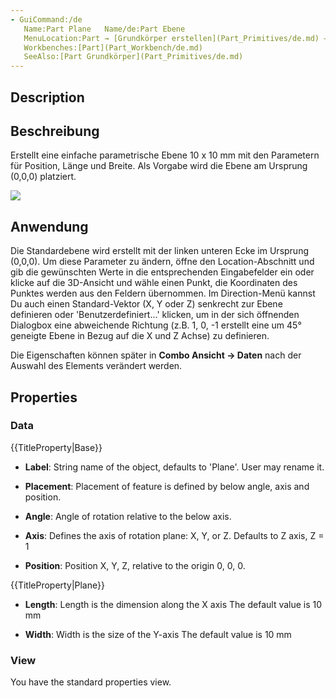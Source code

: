 ```yaml
---
- GuiCommand:/de
   Name:Part Plane   Name/de:Part Ebene
   MenuLocation:Part → [Grundkörper erstellen](Part_Primitives/de.md) → Ebene
   Workbenches:[Part](Part_Workbench/de.md)
   SeeAlso:[Part Grundkörper](Part_Primitives/de.md)
---
```



</div>

## Description


<div class="mw-translate-fuzzy">

## Beschreibung

Erstellt eine einfache parametrische Ebene 10 x 10 mm mit den Parametern für Position, Länge und Breite. Als Vorgabe wird die Ebene am Ursprung (0,0,0) platziert.


</div>

![](images/PartPlane.png )

## Anwendung

Die Standardebene wird erstellt mit der linken unteren Ecke im Ursprung (0,0,0). Um diese Parameter zu ändern, öffne den Location-Abschnitt und gib die gewünschten Werte in die entsprechenden Eingabefelder ein oder klicke auf die 3D-Ansicht und wähle einen Punkt, die Koordinaten des Punktes werden aus den Feldern übernommen. Im Direction-Menü kannst Du auch einen Standard-Vektor (X, Y oder Z) senkrecht zur Ebene definieren oder \'Benutzerdefiniert\...\' klicken, um in der sich öffnenden Dialogbox eine abweichende Richtung (z.B. 1, 0, -1 erstellt eine um 45° geneigte Ebene in Bezug auf die X und Z Achse) zu definieren.


<div class="mw-translate-fuzzy">

Die Eigenschaften können später in **Combo Ansicht → Daten** nach der Auswahl des Elements verändert werden.


</div>

## Properties

### Data


{{TitleProperty|Base}}

-    **Label**: String name of the object, defaults to \'Plane\'. User may rename it.

-    **Placement**: Placement of feature is defined by below angle, axis and position.

-    **Angle**: Angle of rotation relative to the below axis.

-    **Axis**: Defines the axis of rotation plane: X, Y, or Z. Defaults to Z axis, Z = 1

-    **Position**: Position X, Y, Z, relative to the origin 0, 0, 0.


{{TitleProperty|Plane}}

-    **Length**: Length is the dimension along the X axis The default value is 10 mm

-    **Width**: Width is the size of the Y-axis The default value is 10 mm

### View

You have the standard properties view.





 
